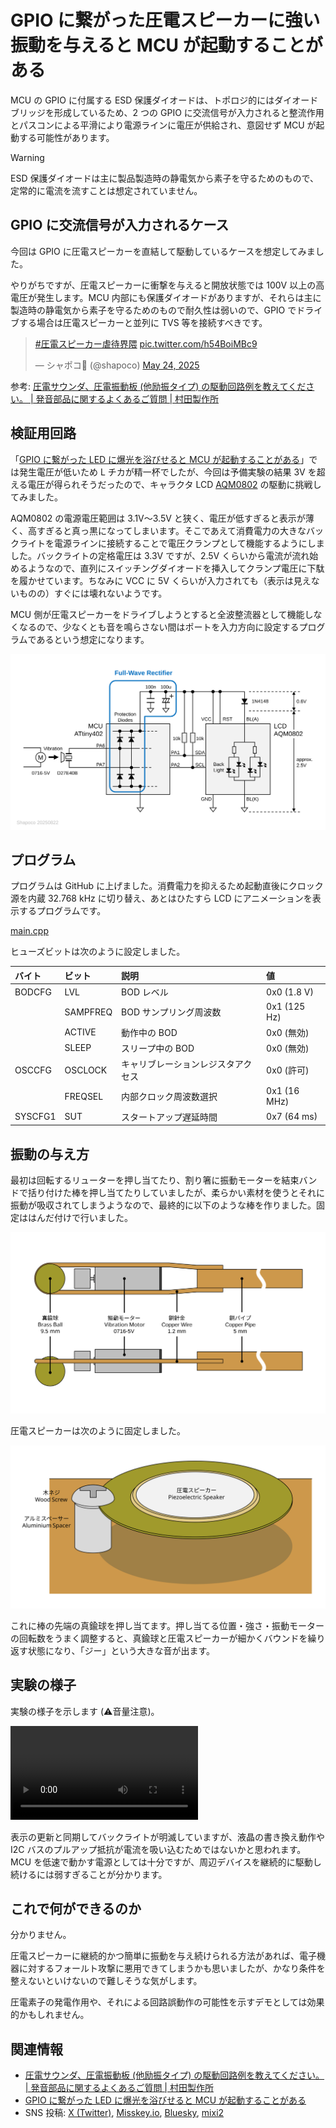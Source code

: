 # GPIO に繋がった圧電スピーカーに強い振動を与えると MCU が起動することがある

MCU の GPIO に付属する ESD 保護ダイオードは、トポロジ的にはダイオードブリッジを形成しているため、2 つの GPIO に交流信号が入力されると整流作用とパスコンによる平滑により電源ラインに電圧が供給され、意図せず MCU が起動する可能性があります。

> [!WARNING]
> ESD 保護ダイオードは主に製品製造時の静電気から素子を守るためのもので、定常的に電流を流すことは想定されていません。

## GPIO に交流信号が入力されるケース

今回は GPIO に圧電スピーカーを直結して駆動しているケースを想定してみました。

やりがちですが、圧電スピーカーに衝撃を与えると開放状態では 100V 以上の高電圧が発生します。MCU 内部にも保護ダイオードがありますが、それらは主に製造時の静電気から素子を守るためのもので耐久性は弱いので、GPIO でドライブする場合は圧電スピーカーと並列に TVS 等を接続すべきです。

<blockquote class="twitter-tweet" data-media-max-width="560"><p lang="qme" dir="ltr"><a href="https://twitter.com/hashtag/%E5%9C%A7%E9%9B%BB%E3%82%B9%E3%83%94%E3%83%BC%E3%82%AB%E3%83%BC%E8%99%90%E5%BE%85%E7%95%8C%E9%9A%88?src=hash&amp;ref_src=twsrc%5Etfw">#圧電スピーカー虐待界隈</a> <a href="https://t.co/h54BoiMBc9">pic.twitter.com/h54BoiMBc9</a></p>&mdash; シャポコ🌵 (@shapoco) <a href="https://twitter.com/shapoco/status/1926205554319356168?ref_src=twsrc%5Etfw">May 24, 2025</a></blockquote> <script async src="https://platform.twitter.com/widgets.js" charset="utf-8"></script>

参考: [圧電サウンダ、圧電振動板 (他励振タイプ) の駆動回路例を教えてください。 | 発音部品に関するよくあるご質問 | 村田製作所](https://www.murata.com/ja-jp/support/faqs/sound/sounder/char/sch0001)

## 検証用回路

「[GPIO に繋がった LED に爆光を浴びせると MCU が起動することがある](../0607-can-leds-photovoltaic-power-mcus)」では発生電圧が低いため L チカが精一杯でしたが、今回は予備実験の結果 3V を超える電圧が得られそうだったので、キャラクタ LCD [AQM0802](https://akizukidenshi.com/catalog/g/g112238/) の駆動に挑戦してみました。

AQM0802 の電源電圧範囲は 3.1V～3.5V と狭く、電圧が低すぎると表示が薄く、高すぎると真っ黒になってしまいます。そこであえて消費電力の大きなバックライトを電源ラインに接続することで電圧クランプとして機能するようにしました。バックライトの定格電圧は 3.3V ですが、2.5V くらいから電流が流れ始めるようなので、直列にスイッチングダイオードを挿入してクランプ電圧に下駄を履かせています。ちなみに VCC に 5V くらいが入力されても（表示は見えないものの）すぐには壊れないようです。

MCU 側が圧電スピーカーをドライブしようとすると全波整流器として機能しなくなるので、少なくとも音を鳴らさない間はポートを入力方向に設定するプログラムであるという想定になります。

![](./schematic.svg)

## プログラム

プログラムは GitHub に上げました。消費電力を抑えるため起動直後にクロック源を内蔵 32.768 kHz に切り替え、あとはひたすら LCD にアニメーションを表示するプログラムです。

[main.cpp](https://github.com/shapoco/avr-playground/blob/main/tiny0/tiny402_aqm0802_lp/src/main.cpp)

ヒューズビットは次のように設定しました。

|バイト|ビット|説明|値|
|:--|:--|:--|:--|
|BODCFG|LVL|BOD レベル|0x0 (1.8 V)|
||SAMPFREQ|BOD サンプリング周波数|0x1 (125 Hz)|
||ACTIVE|動作中の BOD|0x0 (無効)|
||SLEEP|スリープ中の BOD|0x0 (無効)|
|OSCCFG|OSCLOCK|キャリブレーションレジスタアクセス|0x0 (許可)|
||FREQSEL|内部クロック周波数選択|0x1 (16 MHz)|
|SYSCFG1|SUT|スタートアップ遅延時間|0x7 (64 ms)|

## 振動の与え方

最初は回転するリューターを押し当てたり、割り箸に振動モーターを結束バンドで括り付けた棒を押し当てたりしていましたが、柔らかい素材を使うとそれに振動が吸収されてしまうようなので、最終的に以下のような棒を作りました。固定ははんだ付けで行いました。

![](./vibrator-stick.svg)

圧電スピーカーは次のように固定しました。

![](./speaker-mount.svg)

これに棒の先端の真鍮球を押し当てます。押し当てる位置・強さ・振動モーターの回転数をうまく調整すると、真鍮球と圧電スピーカーが細かくバウンドを繰り返す状態になり、「ジー」という大きな音が出ます。

## 実験の様子

実験の様子を示します (⚠️音量注意)。

![](https://www.shapoco.net/media/2025/20250822_piezo_speaker_powers_mcu.mp4)

表示の更新と同期してバックライトが明滅していますが、液晶の書き換え動作や I2C バスのプルアップ抵抗が電流を吸い込むためではないかと思われます。MCU を低速で動かす電源としては十分ですが、周辺デバイスを継続的に駆動し続けるには弱すぎることが分かります。

## これで何ができるのか

分かりません。

圧電スピーカーに継続的かつ簡単に振動を与え続けられる方法があれば、電子機器に対するフォールト攻撃に悪用できてしまうかも思いましたが、かなり条件を整えないといけないので難しそうな気がします。

圧電素子の発電作用や、それによる回路誤動作の可能性を示すデモとしては効果的かもしれません。

## 関連情報

- [圧電サウンダ、圧電振動板 (他励振タイプ) の駆動回路例を教えてください。 | 発音部品に関するよくあるご質問 | 村田製作所](https://www.murata.com/ja-jp/support/faqs/sound/sounder/char/sch0001)
- [GPIO に繋がった LED に爆光を浴びせると MCU が起動することがある](../0607-can-leds-photovoltaic-power-mcus)
- SNS 投稿: [X (Twitter)](https://x.com/shapoco/status/1958810613221843335), [Misskey.io](https://misskey.io/notes/abq60k15s161044r), [Bluesky](https://bsky.app/profile/shapoco.net/post/3lwy3mjeiak2w), [mixi2](https://mixi.social/@shapoco/posts/06fc40df-e5a8-4a57-bfd7-2a46dff7b762)
